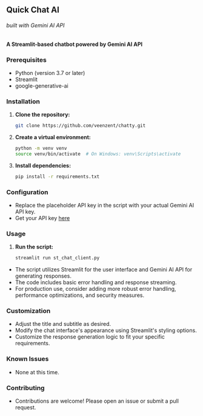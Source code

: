 ## Quick Chat AI 
###### *built with Gemini AI API*

**A Streamlit-based chatbot powered by Gemini AI API**

### Prerequisites
* Python (version 3.7 or later)
* Streamlit
* google-generative-ai

### Installation
1. **Clone the repository:**
   ```bash
   git clone https://github.com/veenzent/chatty.git
   ```
2. **Create a virtual environment:**
   ```bash
   python -m venv venv
   source venv/bin/activate  # On Windows: venv\Scripts\activate
   ```
3. **Install dependencies:**
   ```bash
   pip install -r requirements.txt
   ```

### Configuration
* Replace the placeholder API key in the script with your actual Gemini AI API key.
* Get your API key [here](https://makersuite.google.com/app/apikey)

### Usage
1. **Run the script:**
   ```bash
   streamlit run st_chat_client.py
   ```


* The script utilizes Streamlit for the user interface and Gemini AI API for generating responses.
* The code includes basic error handling and response streaming.
* For production use, consider adding more robust error handling, performance optimizations, and security measures.

### Customization
* Adjust the title and subtitle as desired.
* Modify the chat interface's appearance using Streamlit's styling options.
* Customize the response generation logic to fit your specific requirements.

### Known Issues
* None at this time.

### Contributing
* Contributions are welcome! Please open an issue or submit a pull request.

<!-- ### License -->